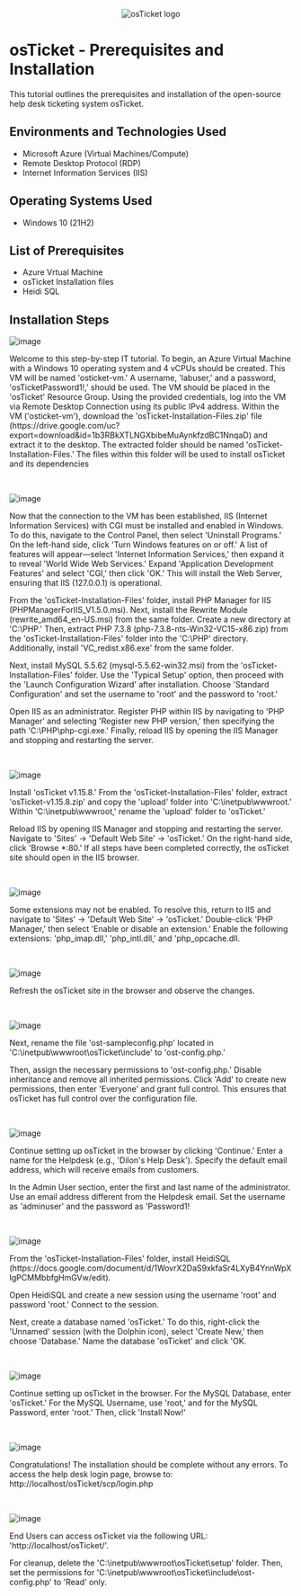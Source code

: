<p align="center">
<img src="https://i.imgur.com/Clzj7Xs.png" alt="osTicket logo"/>
</p>

<h1>osTicket - Prerequisites and Installation</h1>
This tutorial outlines the prerequisites and installation of the open-source help desk ticketing system osTicket.<br />




<h2>Environments and Technologies Used</h2>

- Microsoft Azure (Virtual Machines/Compute)
- Remote Desktop Protocol (RDP)
- Internet Information Services (IIS)

<h2>Operating Systems Used </h2>

- Windows 10</b> (21H2)

<h2>List of Prerequisites</h2>

- Azure Vrtual Machine
- osTicket Installation files
- Heidi SQL
  


<h2>Installation Steps</h2>

![image](https://github.com/user-attachments/assets/df81e24f-e702-46f0-a5de-f906c70d4fbb)

<p>
Welcome to this step-by-step IT tutorial. To begin, an Azure Virtual Machine with a Windows 10 operating system and 4 vCPUs should be created. This VM will be named 'osticket-vm.' A username, 'labuser,' and a password, 'osTicketPassword1!,' should be used. The VM should be placed in the 'osTicket' Resource Group. Using the provided credentials, log into the VM via Remote Desktop Connection using its public IPv4 address. Within the VM ('osticket-vm'), download the 'osTicket-Installation-Files.zip' file (https://drive.google.com/uc?export=download&id=1b3RBkXTLNGXbibeMuAynkfzdBC1NnqaD) and extract it to the desktop. The extracted folder should be named 'osTicket-Installation-Files.' The files within this folder will be used to install osTicket and its dependencies
</p>
<br />

![image](https://github.com/user-attachments/assets/23d21404-8641-45af-92f8-8461eb400846)

<p>
Now that the connection to the VM has been established, IIS (Internet Information Services) with CGI must be installed and enabled in Windows. To do this, navigate to the Control Panel, then select 'Uninstall Programs.' On the left-hand side, click 'Turn Windows features on or off.' A list of features will appear—select 'Internet Information Services,' then expand it to reveal 'World Wide Web Services.' Expand 'Application Development Features' and select 'CGI,' then click 'OK.' This will install the Web Server, ensuring that IIS (127.0.0.1) is operational.

From the 'osTicket-Installation-Files' folder, install PHP Manager for IIS (PHPManagerForIIS_V1.5.0.msi). Next, install the Rewrite Module (rewrite_amd64_en-US.msi) from the same folder. Create a new directory at 'C:\PHP.' Then, extract PHP 7.3.8 (php-7.3.8-nts-Win32-VC15-x86.zip) from the 'osTicket-Installation-Files' folder into the 'C:\PHP' directory. Additionally, install 'VC_redist.x86.exe' from the same folder.

Next, install MySQL 5.5.62 (mysql-5.5.62-win32.msi) from the 'osTicket-Installation-Files' folder. Use the 'Typical Setup' option, then proceed with the 'Launch Configuration Wizard' after installation. Choose 'Standard Configuration' and set the username to 'root' and the password to 'root.'

Open IIS as an administrator. Register PHP within IIS by navigating to 'PHP Manager' and selecting 'Register new PHP version,' then specifying the path 'C:\PHP\php-cgi.exe.' Finally, reload IIS by opening the IIS Manager and stopping and restarting the server.

</p>
<br />

![image](https://github.com/user-attachments/assets/7d07bb1a-4d4b-4bab-898c-911e014c72d6)

<p>
Install 'osTicket v1.15.8.' From the 'osTicket-Installation-Files' folder, extract 'osTicket-v1.15.8.zip' and copy the 'upload' folder into 'C:\inetpub\wwwroot.' Within 'C:\inetpub\wwwroot,' rename the 'upload' folder to 'osTicket.'

Reload IIS by opening IIS Manager and stopping and restarting the server. Navigate to 'Sites' -> 'Default Web Site' -> 'osTicket.' On the right-hand side, click 'Browse *:80.' If all steps have been completed correctly, the osTicket site should open in the IIS browser.
</p>
<br />


![image](https://github.com/user-attachments/assets/ed647679-bf53-439e-93e4-c73ea4c39859)

<p>
Some extensions may not be enabled. To resolve this, return to IIS and navigate to 'Sites' -> 'Default Web Site' -> 'osTicket.' Double-click 'PHP Manager,' then select 'Enable or disable an extension.' Enable the following extensions: 'php_imap.dll,' 'php_intl.dll,' and 'php_opcache.dll.

</p>
<br />


![image](https://github.com/user-attachments/assets/28969299-b981-4cc1-b57f-2062e5bfbd89)

<p>
Refresh the osTicket site in the browser and observe the changes.
</p>
<br />

![image](https://github.com/user-attachments/assets/92471705-bc6a-4dd6-91e2-0eabe22e78db)

<p>
Next, rename the file 'ost-sampleconfig.php' located in 'C:\inetpub\wwwroot\osTicket\include' to 'ost-config.php.'

Then, assign the necessary permissions to 'ost-config.php.' Disable inheritance and remove all inherited permissions. Click 'Add' to create new permissions, then enter 'Everyone' and grant full control. This ensures that osTicket has full control over the configuration file.

</p>
<br />

![image](https://github.com/user-attachments/assets/97f57258-e6e5-4c00-be07-105bc7ba44de)

<p>
Continue setting up osTicket in the browser by clicking 'Continue.' Enter a name for the Helpdesk (e.g., 'Dilon's Help Desk'). Specify the default email address, which will receive emails from customers.

In the Admin User section, enter the first and last name of the administrator. Use an email address different from the Helpdesk email. Set the username as 'adminuser' and the password as 'Password1!
</p>
<br />

![image](https://github.com/user-attachments/assets/e4eb2c70-693b-473f-bf7f-6f113bc27759)

<p>
From the 'osTicket-Installation-Files' folder, install HeidiSQL (https://docs.google.com/document/d/1WovrX2DaS9xkfaSr4LXyB4YnnWpXIgPCMMbbfgHmGVw/edit).

Open HeidiSQL and create a new session using the username 'root' and password 'root.' Connect to the session.

Next, create a database named 'osTicket.' To do this, right-click the 'Unnamed' session (with the Dolphin icon), select 'Create New,' then choose 'Database.' Name the database 'osTicket' and click 'OK.

</p>
<br />

![image](https://github.com/user-attachments/assets/fe7600c0-f412-42ec-a470-9ab5cef152ee)

<p>
Continue setting up osTicket in the browser. For the MySQL Database, enter 'osTicket.' For the MySQL Username, use 'root,' and for the MySQL Password, enter 'root.' Then, click 'Install Now!'
</p>
<br />

![image](https://github.com/user-attachments/assets/bfef09d6-c5cb-435b-ae73-37253e8a5e1e)

<p>
Congratulations! The installation should be complete without any errors. To access the help desk login page, browse to:
http://localhost/osTicket/scp/login.php
</p>
<br />

![image](https://github.com/user-attachments/assets/013f48ca-3eaa-42f3-a6a7-dd6b30dd382d)

<p>
End Users can access osTicket via the following URL: 'http://localhost/osTicket/'.

For cleanup, delete the 'C:\inetpub\wwwroot\osTicket\setup' folder. Then, set the permissions for 'C:\inetpub\wwwroot\osTicket\include\ost-config.php' to 'Read' only.
</p>
<br />
